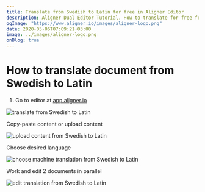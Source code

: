 ```yaml
---
title: Translate from Swedish to Latin for free in Aligner Editor
description: Aligner Dual Editor Tutorial. How to translate for free from Swedish to Latin. Aligner is multilingual document management platform. 
ogImage: "https://www.aligner.io/images/aligner-logo.png"
date: 2020-05-06T07:09:21+03:00
image: ../images/aligner-logo.png
onBlog: true
---
```


# How to translate document from Swedish to Latin

1. Go to editor at [app.aligner.io](https://app.aligner.io "Aligner App web page")

![translate from Swedish to Latin](../aligner-blank-editor.png "translate from Swedish to Latin")

Copy-paste content or upload content

![upload content from Swedish to Latin](../aligner-uploaded-document.png "upload content from Swedish to Latin")

Choose desired language

![choose machine translation from Swedish to Latin](../aligner-language-dropdown.png "choose machine translation from Swedish to Latin")

Work and edit 2 documents in parallel

![edit translation from Swedish to Latin](../aligner-double-sitded-editor.png "edit translation from Swedish to Latin")

